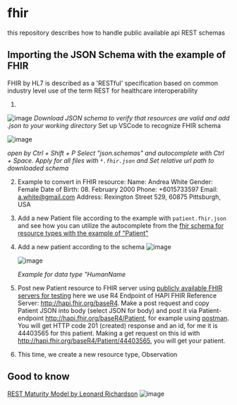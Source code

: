 # fhir
this repository describes how to handle public available api REST schemas

## Importing the JSON Schema with the example of FHIR
 FHIR by HL7 is described as a 'RESTful' specification based on common industry level use of the term REST for healthcare interoperability
 
1.
![image](https://github.com/18Dominik/fhir/assets/35842490/6ce50dfb-0eb8-4f00-abbb-334f74d45695)
*Download JSON schema to verify that resources are valid and add .json to your working directory*
Set up VSCode to recognize FHIR schema
   
   ![image](https://github.com/18Dominik/fhir/assets/35842490/005df728-af63-49cc-bd4e-deda36d76f13)

   *open by Ctrl + Shift + P
   Select "json.schemas" and autocomplete with Ctrl + Space. Apply for all files with ```*.fhir.json``` and Set relative url path to downloaded schema*

2. Example to convert in FHIR resource:
   Name: Andrea White
   Gender: Female
   Date of Birth: 08. February 2000
   Phone: +6015733597
   Email: a.white@gmail.com
   Address: Rexington Street 529, 60875 Pittsburgh, USA
3. Add a new Patient file according to the example with ```patient.fhir.json``` and see how you can utilize the autocomplete from the [fhir schema for resource types with the example of "Patient"](https://build.fhir.org/patient.html)
   
4. Add a new patient according to the schema
    ![image](https://github.com/18Dominik/fhir/assets/35842490/bec5091a-bcf6-4886-b306-11b398126d6c)

   
   ![image](https://github.com/18Dominik/fhir/assets/35842490/66ceddbb-d35b-49ee-8e45-568a46c3516d)

    *Example for data type "HumanName*
5. Post new Patient resource to FHIR server using [publicly available FHIR servers for testing](https://confluence.hl7.org/display/FHIR/Public+Test+Servers)
   here we use R4 Endpoint of HAPI FHIR Reference Server: http://hapi.fhir.org/baseR4. Make a post request and copy Patient JSON into body (select JSON for body) and post it via Patient-endpoint http://hapi.fhir.org/baseR4/Patient, for
   example using [postman](https://www.postman.com/). You will get  HTTP code 201 (created) response and an id, for me it is 44403565 for this patient. Making a get request on this id with http://hapi.fhir.org/baseR4/Patient/44403565, you will get your patient.
6. This time, we create a new resource type, Observation
   



   
## Good to know
[REST Maturity Model by Leonard Richardson](https://martinfowler.com/articles/richardsonMaturityModel.html)
![image](https://github.com/18Dominik/fhir/assets/35842490/1d28b845-9fbb-47b4-ba69-02a2302c0476)

